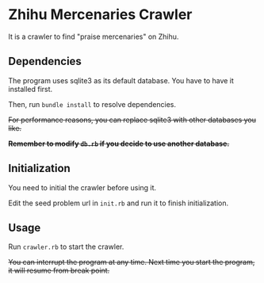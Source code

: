 # Zhihu Mercenaries Crawler

It is a crawler to find "praise mercenaries" on Zhihu.

## Dependencies

The program uses sqlite3 as its default database. You have to have it installed first.

Then, run `bundle install` to resolve dependencies. 

~~For performance reasons, you can replace sqlite3 with other databases you like.~~

~~**Remember to modify `db.rb` if you decide to use another database.**~~

## Initialization

You need to initial the crawler before using it.

Edit the seed problem url in `init.rb` and run it to finish initialization.

## Usage

Run `crawler.rb` to start the crawler.

~~You can interrupt the program at any time. Next time you start the program, it will resume from break point.~~

